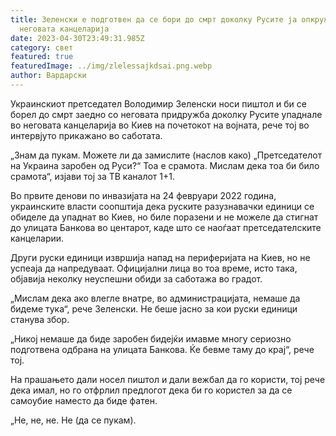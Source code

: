 ```yaml
---
title: Зеленски е подготвен да се бори до смрт доколку Русите ја опкружат
  неговата канцеларија
date: 2023-04-30T23:49:31.985Z
category: свет
featured: true
featuredImage: ../img/zlelessajkdsai.png.webp
author: Вардарски
---
```


Украинскиот претседател Володимир Зеленски носи пиштол и би се борел до смрт заедно со неговата придружба доколку Русите упаднале во неговата канцеларија во Киев на почетокот на војната, рече тој во интервјуто прикажано во саботата.

„Знам да пукам. Можете ли да замислите (наслов како) „Претседателот на Украина заробен од Руси?“ Тоа е срамота. Мислам дека тоа би било срамота“, изјави тој за ТВ каналот 1+1.

Во првите денови по инвазијата на 24 февруари 2022 година, украинските власти соопштија дека руските разузнавачки единици се обиделе да упаднат во Киев, но биле поразени и не можеле да стигнат до улицата Банкова во центарот, каде што се наоѓаат претседателските канцеларии.

Други руски единици извршија напад на периферијата на Киев, но не успеаја да напредуваат. Официјални лица во тоа време, исто така, објавија неколку неуспешни обиди за саботажа во градот.

„Мислам дека ако влегле внатре, во администрацијата, немаше да бидеме тука“, рече Зеленски. Не беше јасно за кои руски единици станува збор.

„Никој немаше да биде заробен бидејќи имавме многу сериозно подготвена одбрана на улицата Банкова. Ќе бевме таму до крај“, рече тој.

На прашањето дали носел пиштол и дали вежбал да го користи, тој рече дека имал, но го отфрлил предлогот дека би го користел за да се самоубие наместо да биде фатен.

„Не, не, не. Не (да се пукам).
